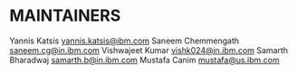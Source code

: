 # MAINTAINERS

Yannis Katsis yannis.katsis@ibm.com
Saneem Chemmengath saneem.cg@in.ibm.com
Vishwajeet Kumar vishk024@in.ibm.com
Samarth Bharadwaj samarth.b@in.ibm.com
Mustafa Canim mustafa@us.ibm.com